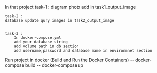 
In that project 
    task-1 :
        diagram photo add in task1_output_image

    task-2 :
    database update qury images in task2_output_image


    task-3 :
        In docker-compose.yml   
        add your database string  
        add volume path in db section
        add username,password and database mame in environmnet section


Run project in docker (Build and Run the Docker Containers)
    -- docker-compose build
    -- docker-compose up